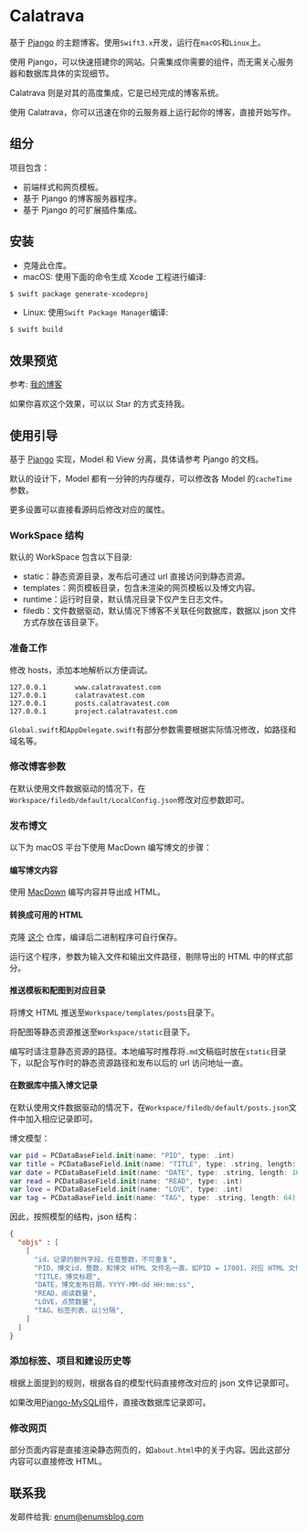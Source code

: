 # Calatrava


基于 [Pjango](https://github.com/enums/pjango) 的主题博客。使用`Swift3.x`开发，运行在`macOS`和`Linux`上。

使用 Pjango，可以快速搭建你的网站。只需集成你需要的组件，而无需关心服务器和数据库具体的实现细节。

Calatrava 则是对其的高度集成，它是已经完成的博客系统。

使用 Calatrava，你可以迅速在你的云服务器上运行起你的博客，直接开始写作。

## 组分

项目包含：

- 前端样式和网页模板。
- 基于 Pjango 的博客服务器程序。
- 基于 Pjango 的可扩展插件集成。

## 安装

- 克隆此仓库。
- macOS: 使用下面的命令生成 Xcode 工程进行编译:

```bash
$ swift package generate-xcodeproj
```

- Linux: 使用`Swift Package Manager`编译:

```bash
$ swift build
```

## 效果预览

参考: [我的博客](http://enumsblog.com)

如果你喜欢这个效果，可以以 Star 的方式支持我。

## 使用引导

基于 [Pjango](https://github.com/enums/Pjango) 实现，Model 和 View 分离，具体请参考 Pjango 的文档。

默认的设计下，Model 都有一分钟的内存缓存，可以修改各 Model 的`cacheTime`参数。

更多设置可以直接看源码后修改对应的属性。

### WorkSpace 结构

默认的 WorkSpace 包含以下目录:

- static：静态资源目录，发布后可通过 url 直接访问到静态资源。
- templates：网页模板目录，包含未渲染的网页模板以及博文内容。
- runtime：运行时目录，默认情况目录下仅产生日志文件。
- filedb：文件数据驱动，默认情况下博客不关联任何数据库，数据以 json 文件方式存放在该目录下。

### 准备工作

修改 hosts，添加本地解析以方便调试。

```
127.0.0.1       www.calatravatest.com
127.0.0.1       calatravatest.com
127.0.0.1       posts.calatravatest.com
127.0.0.1       project.calatravatest.com
```

`Global.swift`和`AppDelegate.swift`有部分参数需要根据实际情况修改，如路径和域名等。

### 修改博客参数

在默认使用文件数据驱动的情况下，在`Workspace/filedb/default/LocalConfig.json`修改对应参数即可。


### 发布博文

以下为 macOS 平台下使用 MacDown 编写博文的步骤：

#### 编写博文内容

使用 [MacDown](http://macdown.uranusjr.com) 编写内容并导出成 HTML。

#### 转换成可用的 HTML

克隆 [这个](https://github.com/enums/Calatrava-MacDown-Html-Transformation) 仓库，编译后二进制程序可自行保存。

运行这个程序，参数为输入文件和输出文件路径，剔除导出的 HTML 中的样式部分。

#### 推送模板和配图到对应目录

将博文 HTML 推送至`Workspace/templates/posts`目录下。

将配图等静态资源推送至`Workspace/static`目录下。

编写时请注意静态资源的路径。本地编写时推荐将`.md`文稿临时放在`static`目录下，以配合写作时的静态资源路径和发布以后的 url 访问地址一直。

#### 在数据库中插入博文记录

在默认使用文件数据驱动的情况下，在`Workspace/filedb/default/posts.json`文件中加入相应记录即可。

博文模型：

```swift
var pid = PCDataBaseField.init(name: "PID", type: .int)
var title = PCDataBaseField.init(name: "TITLE", type: .string, length: 64)
var date = PCDataBaseField.init(name: "DATE", type: .string, length: 16)
var read = PCDataBaseField.init(name: "READ", type: .int)
var love = PCDataBaseField.init(name: "LOVE", type: .int)
var tag = PCDataBaseField.init(name: "TAG", type: .string, length: 64)
```

因此，按照模型的结构，json 结构：

```json
{
  "objs" : [
    [
      "id，记录的额外字段，任意整数，不可重复",
      "PID，博文id，整数，和博文 HTML 文件名一直。如PID = 17001，对应 HTML 文件为 17001.html",
      "TITLE，博文标题",
      "DATE，博文发布日期，YYYY-MM-dd HH:mm:ss",
      "READ，阅读数量",
      "LOVE，点赞数量",
      "TAG，标签列表，以|分隔",
    ]
  ]
}
```

### 添加标签、项目和建设历史等

根据上面提到的规则，根据各自的模型代码直接修改对应的 json 文件记录即可。

如果改用[Pjango-MySQL](https://github.com/enums/Pjango-MySQL)组件，直接改数据库记录即可。

### 修改网页

部分页面内容是直接渲染静态网页的，如`about.html`中的关于内容。因此这部分内容可以直接修改 HTML。


## 联系我

发邮件给我: [enum@enumsblog.com](mailto:enum@enumsblog.com)
